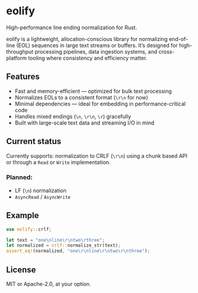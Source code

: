 # eolify

High-performance line ending normalization for Rust.

eolify is a lightweight, allocation-conscious library for normalizing end-of-line (EOL) sequences in large text streams
or buffers. It’s designed for high-throughput processing pipelines, data ingestion systems, and cross-platform tooling
where consistency and efficiency matter.

## Features

* Fast and memory-efficient — optimized for bulk text processing
* Normalizes EOLs to a consistent format (`\r\n` for now)
* Minimal dependencies — ideal for embedding in performance-critical code
* Handles mixed endings (`\n`, `\r\n`, `\r`) gracefully
* Built with large-scale text data and streaming I/O in mind

## Current status

Currently supports: normalization to CRLF (`\r\n`) using a chunk based API or through a `Read` or `Write` implementation.

### Planned:

* LF (`\n`) normalization
* `AsyncRead` / `AsyncWrite`

## Example
```rust
use eolify::crlf;

let text = "one\nline\r\ntwo\rthree";
let normalized = crlf::normalize_str(text);
assert_eq!(normalized, "one\r\nline\r\ntwo\r\nthree");
```

## License

MIT or Apache-2.0, at your option.